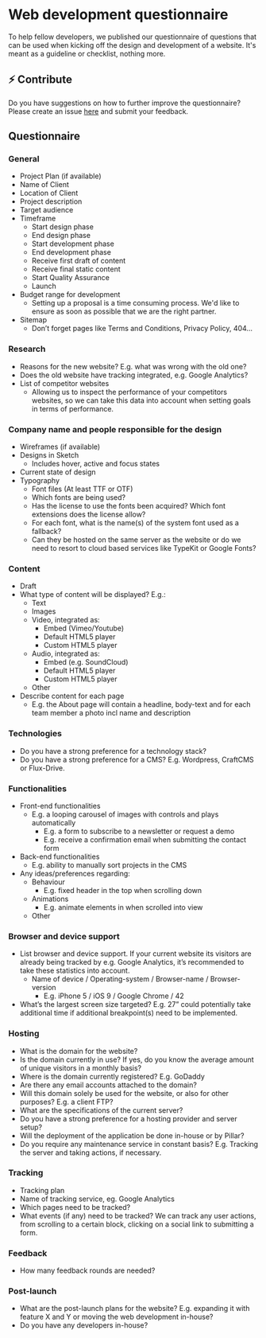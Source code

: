 # Web development questionnaire
To help fellow developers, we published our questionnaire of questions that can be used when kicking off the design and development of a website. It's meant as a guideline or checklist, nothing more.

## ⚡️ Contribute
Do you have suggestions on how to further improve the questionnaire? Please create an issue [here](https://github.com/pillarstudio/web-design-development-questionnaire/issues) and submit your feedback.

## Questionnaire

### General
- Project Plan (if available)
- Name of Client
- Location of Client
- Project description
- Target audience
- Timeframe
  - Start design phase
  - End design phase
  - Start development phase
  - End development phase
  - Receive first draft of content
  - Receive final static content
  - Start Quality Assurance
  - Launch
- Budget range for development
  - Setting up a proposal is a time consuming process. We'd like to ensure as soon as possible that we are the right partner.
- Sitemap
  - Don’t forget pages like Terms and Conditions, Privacy Policy, 404…


### Research
- Reasons for the new website? E.g. what was wrong with the old one?
- Does the old website have tracking integrated, e.g. Google Analytics?
- List of competitor websites
  - Allowing us to inspect the performance of your competitors websites, so we can take this data into account when setting goals in terms of performance.


### Company name and people responsible for the design
- Wireframes (if available)
- Designs in Sketch
  - Includes hover, active and focus states
- Current state of design
- Typography
  - Font files (At least TTF or OTF)
  - Which fonts are being used?
  - Has the license to use the fonts been acquired? Which font extensions does the license allow?
  - For each font, what is the name(s) of the system font used as a fallback?
  - Can they be hosted on the same server as the website or do we need to resort to cloud based services like TypeKit or Google Fonts?
  
  
### Content
- Draft
- What type of content will be displayed? E.g.:
  - Text
  - Images
  - Video, integrated as:
    - Embed (Vimeo/Youtube)
    - Default HTML5 player
    - Custom HTML5 player
  - Audio, integrated as:
    - Embed (e.g. SoundCloud)
    - Default HTML5 player
    - Custom HTML5 player
  - Other
- Describe content for each page
  - E.g. the About page will contain a headline, body-text and for each team member a photo incl name and description


### Technologies
- Do you have a strong preference for a technology stack?
- Do you have a strong preference for a CMS? E.g. Wordpress, CraftCMS or Flux-Drive.


### Functionalities
- Front-end functionalities
  - E.g. a looping carousel of images with controls and plays automatically
    - E.g. a form to subscribe to a newsletter or request a demo
    - E.g. receive a confirmation email when submitting the contact form
- Back-end functionalities
  - E.g. ability to manually sort projects in the CMS
- Any ideas/preferences regarding:
  - Behaviour
    - E.g. fixed header in the top when scrolling down
  - Animations
    - E.g. animate elements in when scrolled into view
  - Other

### Browser and device support
- List browser and device support. If your current website its visitors are already being tracked by e.g. Google Analytics, it’s recommended to take these statistics into account.
  - Name of device / Operating-system / Browser-name / Browser-version
    - E.g. iPhone 5 / iOS 9 / Google Chrome / 42
- What’s the largest screen size targeted? E.g. 27” could potentially take additional time if additional breakpoint(s) need to be implemented.

### Hosting
- What is the domain for the website?
- Is the domain currently in use? If yes, do you know the average amount of unique visitors in a monthly basis?
- Where is the domain currently registered? E.g. GoDaddy
- Are there any email accounts attached to the domain?
- Will this domain solely be used for the website, or also for other purposes? E.g. a client FTP?
- What are the specifications of the current server?
- Do you have a strong preference for a hosting provider and server setup?
- Will the deployment of the application be done in-house or by Pillar?
- Do you require any maintenance service in constant basis? E.g. Tracking the server and taking actions, if necessary.

### Tracking
- Tracking plan
- Name of tracking service, eg. Google Analytics
- Which pages need to be tracked?
- What events (if any) need to be tracked? We can track any user actions, from scrolling to a certain block, clicking on a social link to submitting a form.

### Feedback
- How many feedback rounds are needed?

### Post-launch
- What are the post-launch plans for the website? E.g. expanding it with feature X and Y or moving the web development in-house?
- Do you have any developers in-house?
